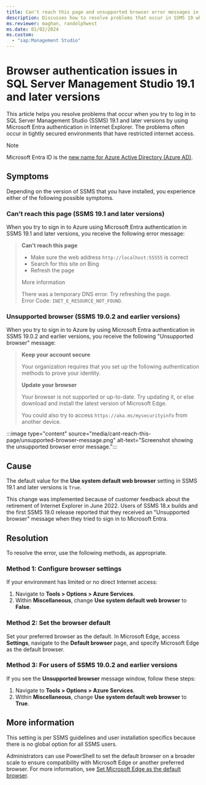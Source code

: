```yaml
---
title: Can't reach this page and unsupported browser error messages in SMSS 19.
description: Discusses how to resolve problems that occur in SSMS 19 when you try to sign in by using Microsoft Entra authentication in Internet Explorer.
ms.reviewer: maghan, randolphwest
ms.date: 01/02/2024
ms.custom:
  - "sap:Management Studio"
---
```


# Browser authentication issues in SQL Server Management Studio 19.1 and later versions

This article helps you resolve problems that occur when you try to log in to SQL Server Management Studio (SSMS) 19.1 and later versions by using Microsoft Entra authentication in Internet Explorer. The problems often occur in tightly secured environments that have restricted internet access.

> [!NOTE]
> Microsoft Entra ID is the [new name for Azure Active Directory (Azure AD)](/entra/fundamentals/new-name).

## Symptoms

Depending on the version of SSMS that you have installed, you experience either of the following possible symptoms.

### Can't reach this page (SSMS 19.1 and later versions)

When you try to sign in to Azure using Microsoft Entra authentication in SSMS 19.1 and later versions, you receive the following error message:

> **Can't reach this page**
>
> - Make sure the web address `http://localhost:55555` is correct
> - Search for this site on Bing
> - Refresh the page
>
> More information
>
> There was a temporary DNS error. Try refreshing the page.  
> Error Code: `INET_E_RESOURCE_NOT_FOUND`.

### Unsupported browser (SSMS 19.0.2 and earlier versions)

When you try to sign in to Azure by using Microsoft Entra authentication in SSMS 19.0.2 and earlier versions, you receive the following "Unsupported browser" message:

> **Keep your account secure**
>
> Your organization requires that you set up the following authentication methods to prove your identity.
>
> **Update your browser**
>
> Your browser is not supported or up-to-date. Try updating it, or else download and install the latest version of Microsoft Edge.
>
> You could also try to access `https://aka.ms/mysecurityinfo` from another device.

:::image type="content" source="media/cant-reach-this-page/unsupported-browser-message.png" alt-text="Screenshot showing the unsupported browser error message.":::

## Cause

The default value for the **Use system default web browser** setting in SSMS 19.1 and later versions is `True`.

This change was implemented because of customer feedback about the retirement of Internet Explorer in June 2022. Users of SSMS 18.*x* builds and the first SSMS 19.0 release reported that they received an "Unsupported browser" message when they tried to sign in to Microsoft Entra.

## Resolution

To resolve the error, use the following methods, as appropriate.

### Method 1: Configure browser settings

If your environment has limited or no direct Internet access:

1. Navigate to **Tools > Options > Azure Services**.
1. Within **Miscellaneous**, change **Use system default web browser** to **False**.

### Method 2: Set the browser default  

Set your preferred browser as the default. In Microsoft Edge, access **Settings**, navigate to the **Default browser** page, and specify Microsoft Edge as the default browser.

### Method 3: For users of SSMS 19.0.2 and earlier versions

If you see the **Unsupported browser** message window, follow these steps:

1. Navigate to **Tools > Options > Azure Services**.
1. Within **Miscellaneous**, change **Use system default web browser** to **True**.

## More information

This setting is per SSMS guidelines and user installation specifics because there is no global option for all SSMS users.

Administrators can use PowerShell to set the default browser on a broader scale to ensure compatibility with Microsoft Edge or another preferred browser. For more information, see [Set Microsoft Edge as the default browser](/deployedge/edge-default-browser).
